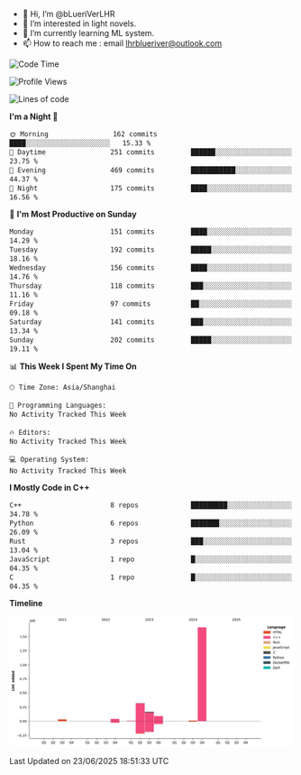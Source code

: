 - 👋 Hi, I’m @bLueriVerLHR
- 👀 I’m interested in light novels.
- 🌱 I’m currently learning ML system.
- 📫 How to reach me : email lhrblueriver@outlook.com

<!--START_SECTION:waka-->
![Code Time](http://img.shields.io/badge/Code%20Time-345%20hrs%2018%20mins-blue)

![Profile Views](http://img.shields.io/badge/Profile%20Views-4-blue)

![Lines of code](https://img.shields.io/badge/From%20Hello%20World%20I%27ve%20Written-2.3%20million%20lines%20of%20code-blue)

**I'm a Night 🦉** 

```text
🌞 Morning                162 commits         ████░░░░░░░░░░░░░░░░░░░░░   15.33 % 
🌆 Daytime                251 commits         ██████░░░░░░░░░░░░░░░░░░░   23.75 % 
🌃 Evening                469 commits         ███████████░░░░░░░░░░░░░░   44.37 % 
🌙 Night                  175 commits         ████░░░░░░░░░░░░░░░░░░░░░   16.56 % 
```
📅 **I'm Most Productive on Sunday** 

```text
Monday                   151 commits         ████░░░░░░░░░░░░░░░░░░░░░   14.29 % 
Tuesday                  192 commits         █████░░░░░░░░░░░░░░░░░░░░   18.16 % 
Wednesday                156 commits         ████░░░░░░░░░░░░░░░░░░░░░   14.76 % 
Thursday                 118 commits         ███░░░░░░░░░░░░░░░░░░░░░░   11.16 % 
Friday                   97 commits          ██░░░░░░░░░░░░░░░░░░░░░░░   09.18 % 
Saturday                 141 commits         ███░░░░░░░░░░░░░░░░░░░░░░   13.34 % 
Sunday                   202 commits         █████░░░░░░░░░░░░░░░░░░░░   19.11 % 
```


📊 **This Week I Spent My Time On** 

```text
🕑︎ Time Zone: Asia/Shanghai

💬 Programming Languages: 
No Activity Tracked This Week

🔥 Editors: 
No Activity Tracked This Week

💻 Operating System: 
No Activity Tracked This Week
```

**I Mostly Code in C++** 

```text
C++                      8 repos             █████████░░░░░░░░░░░░░░░░   34.78 % 
Python                   6 repos             ███████░░░░░░░░░░░░░░░░░░   26.09 % 
Rust                     3 repos             ███░░░░░░░░░░░░░░░░░░░░░░   13.04 % 
JavaScript               1 repo              █░░░░░░░░░░░░░░░░░░░░░░░░   04.35 % 
C                        1 repo              █░░░░░░░░░░░░░░░░░░░░░░░░   04.35 % 
```



**Timeline**

![Lines of Code chart](https://raw.githubusercontent.com/bLueriVerLHR/bLueriVerLHR/main/assets/bar_graph.png)


 Last Updated on 23/06/2025 18:51:33 UTC
<!--END_SECTION:waka-->
